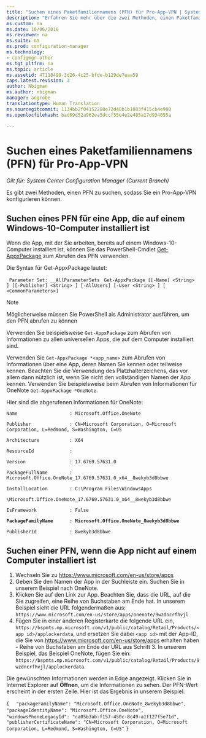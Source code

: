 ```yaml
---
title: "Suchen eines Paketfamiliennamens (PFN) für Pro-App-VPN | System Center Configuration Manager"
description: "Erfahren Sie mehr über die zwei Methoden, einen Paketfamiliennamen zu suchen, sodass Sie ein Pro-App-VPN konfigurieren können."
ms.custom: na
ms.date: 10/06/2016
ms.reviewer: na
ms.suite: na
ms.prod: configuration-manager
ms.technology:
- configmgr-other
ms.tgt_pltfrm: na
ms.topic: article
ms.assetid: 47118499-3d26-4c25-bfde-b129de7eaa59
caps.latest.revision: 3
author: Nbigman
ms.author: nbigman
manager: angrobe
translationtype: Human Translation
ms.sourcegitcommit: 1134bb2f04152288e72d40b1b1083f415cb4e900
ms.openlocfilehash: bad09d52a962ea5dccf55e4e2e485a17d934055a

---
```

# <a name="find-a-package-family-name-pfn-for-per-app-vpn"></a>Suchen eines Paketfamiliennamens (PFN) für Pro-App-VPN

*Gilt für: System Center Configuration Manager (Current Branch)*


Es gibt zwei Methoden, einen PFN zu suchen, sodass Sie ein Pro-App-VPN konfigurieren können.

## <a name="find-a-pfn-for-an-app-thats-installed-on-a-windows-10-computer"></a>Suchen eines PFN für eine App, die auf einem Windows-10-Computer installiert ist

Wenn die App, mit der Sie arbeiten, bereits auf einem Windows-10-Computer installiert ist, können Sie das PowerShell-Cmdlet [Get-AppxPackage](https://technet.microsoft.com/library/hh856044.aspx) zum Abrufen des PFN verwenden.

Die Syntax für Get-AppxPackage lautet:

` Parameter Set: __AllParameterSets`
` Get-AppxPackage [[-Name] <String> ] [[-Publisher] <String> ] [-AllUsers] [-User <String> ] [ <CommonParameters>]`

> [!NOTE]
> Möglicherweise müssen Sie PowerShell als Administrator ausführen, um den PFN abrufen zu können

Verwenden Sie beispielsweise `Get-AppxPackage` zum Abrufen von Informationen zu allen universellen Apps, die auf dem Computer installiert sind.

Verwenden Sie `Get-AppxPackage *<app_name>` zum Abrufen von Informationen über eine App, deren Namen Sie kennen oder teilweise kennen. Beachten Sie die Verwendung des Platzhalterzeichens, das vor allem dann nützlich ist, wenn Sie nicht den vollständigen Namen der App kennen. Verwenden Sie beispielsweise beim Abrufen von Informationen für OneNote `Get-AppxPackage *OneNote`.


Hier sind die abgerufenen Informationen für OneNote:

`Name                   : Microsoft.Office.OneNote`

`Publisher              : CN=Microsoft Corporation, O=Microsoft Corporation, L=Redmond, S=Washington, C=US`

`Architecture           : X64`

`ResourceId             :`

`Version                : 17.6769.57631.0`

`PackageFullName        : Microsoft.Office.OneNote_17.6769.57631.0_x64__8wekyb3d8bbwe`

`InstallLocation        : C:\Program Files\WindowsApps`

`\Microsoft.Office.OneNote_17.6769.57631.0_x64__8wekyb3d8bbwe`

`IsFramework            : False`

**`PackageFamilyName      : Microsoft.Office.OneNote_8wekyb3d8bbwe`**

`PublisherId            : 8wekyb3d8bbwe`



## <a name="find-a-pfn-if-the-app-is-not-installed-on-a-computer"></a>Suchen einer PFN, wenn die App nicht auf einem Computer installiert ist

1.  Wechseln Sie zu https://www.microsoft.com/en-us/store/apps
2.  Geben Sie den Namen der App in der Suchleiste ein. Suchen Sie in unserem Beispiel nach OneNote.
3.  Klicken Sie auf den Link zur App. Beachten Sie, dass die URL, auf die Sie zugreifen, eine Reihe von Buchstaben am Ende hat. In unserem Beispiel sieht die URL folgendermaßen aus: `https://www.microsoft.com/en-us/store/apps/onenote/9wzdncrfhvjl`
4.  Fügen Sie in einer anderen Registerkarte die folgende URL ein, `https://bspmts.mp.microsoft.com/v1/public/catalog/Retail/Products/<app id>/applockerdata`, und ersetzen Sie dabei `<app id>` mit der App-ID, die Sie von https://www.microsoft.com/en-us/store/apps erhalten haben - Reihe von Buchstaben am Ende der URL aus Schritt 3. In unserem Beispiel, das Beispiel OneNote, fügen Sie ein: `https://bspmts.mp.microsoft.com/v1/public/catalog/Retail/Products/9wzdncrfhvjl/applockerdata`.

Die gewünschten Informationen werden in Edge angezeigt. Klicken Sie in Internet Explorer auf **Öffnen**, um die Informationen zu sehen. Der PFN-Wert erscheint in der ersten Zeile. Hier ist das Ergebnis in unserem Beispiel:


`{`
`  "packageFamilyName": "Microsoft.Office.OneNote_8wekyb3d8bbwe",`
`  "packageIdentityName": "Microsoft.Office.OneNote",`
`  "windowsPhoneLegacyId": "ca05b3ab-f157-450c-8c49-a1f127f5e71d",`
`  "publisherCertificateName": "CN=Microsoft Corporation, O=Microsoft Corporation, L=Redmond, S=Washington, C=US"`
`}`



<!--HONumber=Nov16_HO1-->


